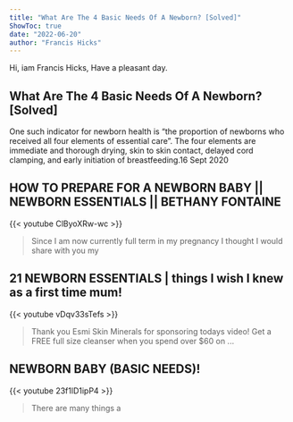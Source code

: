 ```yaml
---
title: "What Are The 4 Basic Needs Of A Newborn? [Solved]"
ShowToc: true 
date: "2022-06-20"
author: "Francis Hicks" 
---
```


Hi, iam Francis Hicks, Have a pleasant day.
## What Are The 4 Basic Needs Of A Newborn? [Solved]
One such indicator for newborn health is “the proportion of newborns who received all four elements of essential care”. The four elements are immediate and thorough drying, skin to skin contact, delayed cord clamping, and early initiation of breastfeeding.16 Sept 2020

## HOW TO PREPARE FOR A NEWBORN BABY || NEWBORN ESSENTIALS || BETHANY FONTAINE
{{< youtube ClByoXRw-wc >}}
>Since I am now currently full term in my pregnancy I thought I would share with you my 

## 21 NEWBORN ESSENTIALS | things I wish I knew as a first time mum!
{{< youtube vDqv33sTefs >}}
>Thank you Esmi Skin Minerals for sponsoring todays video! Get a FREE full size cleanser when you spend over $60 on ...

## NEWBORN BABY (BASIC NEEDS)!
{{< youtube 23f1lD1ipP4 >}}
>There are many things a 

